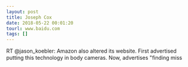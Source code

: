```yaml
---
layout: post
title: Joseph Cox
date: 2018-05-22 00:01:20
tourl: www.baidu.com
tags: []
---
```

RT @jason_koebler: Amazon also altered its website. First advertised putting this technology in body cameras. Now, advertises "finding miss